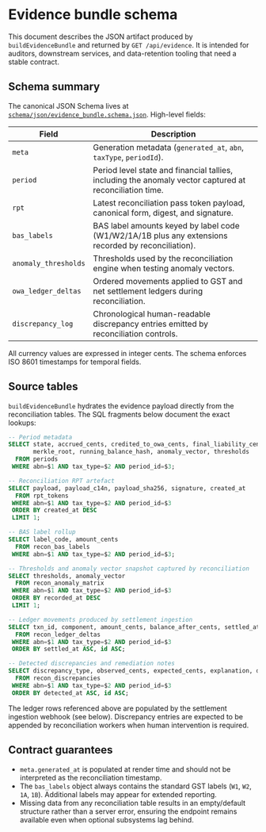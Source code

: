 # Evidence bundle schema

This document describes the JSON artifact produced by `buildEvidenceBundle` and returned by `GET /api/evidence`.  It is intended for auditors, downstream services, and data-retention tooling that need a stable contract.

## Schema summary

The canonical JSON Schema lives at [`schema/json/evidence_bundle.schema.json`](../schema/json/evidence_bundle.schema.json).  High-level fields:

| Field | Description |
| ----- | ----------- |
| `meta` | Generation metadata (`generated_at`, `abn`, `taxType`, `periodId`). |
| `period` | Period level state and financial tallies, including the anomaly vector captured at reconciliation time. |
| `rpt` | Latest reconciliation pass token payload, canonical form, digest, and signature. |
| `bas_labels` | BAS label amounts keyed by label code (W1/W2/1A/1B plus any extensions recorded by reconciliation). |
| `anomaly_thresholds` | Thresholds used by the reconciliation engine when testing anomaly vectors. |
| `owa_ledger_deltas` | Ordered movements applied to GST and net settlement ledgers during reconciliation. |
| `discrepancy_log` | Chronological human-readable discrepancy entries emitted by reconciliation controls. |

All currency values are expressed in integer cents.  The schema enforces ISO 8601 timestamps for temporal fields.

## Source tables

`buildEvidenceBundle` hydrates the evidence payload directly from the reconciliation tables.  The SQL fragments below document the exact lookups:

```sql
-- Period metadata
SELECT state, accrued_cents, credited_to_owa_cents, final_liability_cents,
       merkle_root, running_balance_hash, anomaly_vector, thresholds
  FROM periods
 WHERE abn=$1 AND tax_type=$2 AND period_id=$3;

-- Reconciliation RPT artefact
SELECT payload, payload_c14n, payload_sha256, signature, created_at
  FROM rpt_tokens
 WHERE abn=$1 AND tax_type=$2 AND period_id=$3
 ORDER BY created_at DESC
 LIMIT 1;

-- BAS label rollup
SELECT label_code, amount_cents
  FROM recon_bas_labels
 WHERE abn=$1 AND tax_type=$2 AND period_id=$3;

-- Thresholds and anomaly vector snapshot captured by reconciliation
SELECT thresholds, anomaly_vector
  FROM recon_anomaly_matrix
 WHERE abn=$1 AND tax_type=$2 AND period_id=$3
 ORDER BY recorded_at DESC
 LIMIT 1;

-- Ledger movements produced by settlement ingestion
SELECT txn_id, component, amount_cents, balance_after_cents, settled_at, source
  FROM recon_ledger_deltas
 WHERE abn=$1 AND tax_type=$2 AND period_id=$3
 ORDER BY settled_at ASC, id ASC;

-- Detected discrepancies and remediation notes
SELECT discrepancy_type, observed_cents, expected_cents, explanation, detected_at
  FROM recon_discrepancies
 WHERE abn=$1 AND tax_type=$2 AND period_id=$3
 ORDER BY detected_at ASC, id ASC;
```

The ledger rows referenced above are populated by the settlement ingestion webhook (see below).  Discrepancy entries are expected to be appended by reconciliation workers when human intervention is required.

## Contract guarantees

* `meta.generated_at` is populated at render time and should not be interpreted as the reconciliation timestamp.
* The `bas_labels` object always contains the standard GST labels (`W1`, `W2`, `1A`, `1B`).  Additional labels may appear for extended reporting.
* Missing data from any reconciliation table results in an empty/default structure rather than a server error, ensuring the endpoint remains available even when optional subsystems lag behind.
